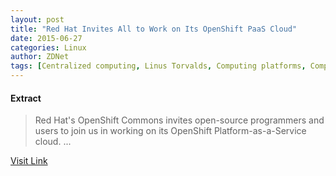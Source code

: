 ```yaml
---
layout: post
title: "​Red Hat Invites All to Work on Its OpenShift PaaS Cloud"
date: 2015-06-27
categories: Linux
author: ZDNet
tags: [Centralized computing, Linus Torvalds, Computing platforms, Computer architecture, Online services, Digital technology, IT infrastructure, Information technology, Linux, Distributed computing architecture, Public commons, Free content, Cloud computing, Open-source movement, Free software, Software, Computing, Software architecture, Open content, Computer engineering, Cloud platforms, Information technology management]
---
```





#### Extract
>Red Hat's OpenShift Commons invites open-source programmers and users to join us in working on its OpenShift Platform-as-a-Service cloud....



[Visit Link](https://www.linux.com/news/enterprise/cloud-computing/813105-red-hat-invites-all-to-work-on-its-openshift-paas-cloud/)


